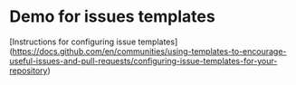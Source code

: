 # Demo for issues templates

[Instructions for configuring issue templates] (<https://docs.github.com/en/communities/using-templates-to-encourage-useful-issues-and-pull-requests/configuring-issue-templates-for-your-repository>)
